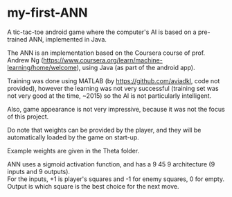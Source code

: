 # my-first-ANN
A tic-tac-toe android game where the computer's AI is based on a pre-trained ANN, implemented in Java.

The ANN is an implementation based on the Coursera course of prof. Andrew Ng (https://www.coursera.org/learn/machine-learning/home/welcome), using Java (as part of the android app).

Training was done using MATLAB (by https://github.com/aviadkl, code not provided), however the learning was not very successful (training set was not very good at the time, ~2015) so the AI is not particularly intelligent.

Also, game appearance is not very impressive, because it was not the focus of this project.

Do note that weights can be provided by the player, and they will be automatically loaded by the game on start-up.

Example weights are given in the Theta folder.

ANN uses a sigmoid activation function, and has a 9 45 9 architecture (9 inputs and 9 outputs).  
For the inputs, +1 is player's squares and -1 for enemy squares, 0 for empty. Output is which square is the best choice for the next move.
